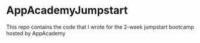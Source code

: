 # AppAcademyJumpstart
This repo contains the code that I wrote for the 2-week jumpstart bootcamp hosted by AppAcademy
